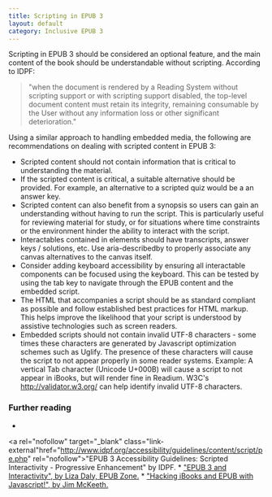 ```yaml
---
title: Scripting in EPUB 3
layout: default
category: Inclusive EPUB 3
---
```


Scripting in EPUB 3 should be considered an optional feature, and the main content of the book should be understandable without scripting. According to IDPF:

> "when the document is rendered by a Reading System without scripting support or with scripting support disabled, the top-level document content must retain its integrity, remaining consumable by the User without any information loss or other significant deterioration."

Using a similar approach to handling embedded media, the following are recommendations on dealing with scripted content in EPUB 3:

* Scripted content should not contain information that is critical to understanding the material.
* If the scripted content is critical, a suitable alternative should be provided. For example, an alternative to a scripted quiz would be a an answer key.
* Scripted content can also benefit from a synopsis so users can gain an understanding without having to run the script. This is particularly useful for reviewing material for study, or for situations where time constraints or the environment hinder the ability to interact with the script.
* Interactables contained in <canvas> elements should have transcripts, answer keys / solutions, etc. Use aria-describedby to properly associate any canvas alternatives to the canvas itself.
* Consider adding keyboard accessibility by ensuring all interactable components can be focused using the keyboard. This can be tested by using the tab key to navigate through the EPUB content and the embedded script.
* The HTML that accompanies a script should be as standard compliant as possible and follow established best practices for HTML markup. This helps improve the likelihood that your script is understood by assistive technologies such as screen readers.
* Embedded scripts should not contain invalid UTF-8 characters - some times these characters are generated by Javascript optimization schemes such as Uglify. The presence of these characters will cause the script to not appear properly in some reader systems. Example: A vertical Tab character (Unicode U+000B) will cause a script to not appear in iBooks, but will render fine in Readium. W3C's
<a rel="nofollow" target="_blank" class="link-external" href="http://validator.w3.org/" rel="nofollow">http://validator.w3.org/</a>
can help identify invalid UTF-8 characters.

### Further reading
*
<a rel="nofollow" target="_blank" class="link-external"href="http://www.idpf.org/accessibility/guidelines/content/script/pe.php" rel="nofollow">"EPUB 3 Accessibility Guidelines: Scripted Interactivity - Progressive Enhancement" by IDPF.</a>
*
<a rel="nofollow" target="_blank" class="link-external" href="http://epubzone.org/news/epub-3-and-interactivity" rel="nofollow">"EPUB 3 and Interactivity", by Liza Daly, EPUB Zone.</a>
*
<a rel="nofollow" target="_blank" class="link-external" href="http://www.slideshare.net/jimmckeeth/java-script-interactive-widgets-for-ibooks-author-and-the-ipad" rel="nofollow">"Hacking iBooks and EPUB with Javascript!", by Jim McKeeth.</a>
